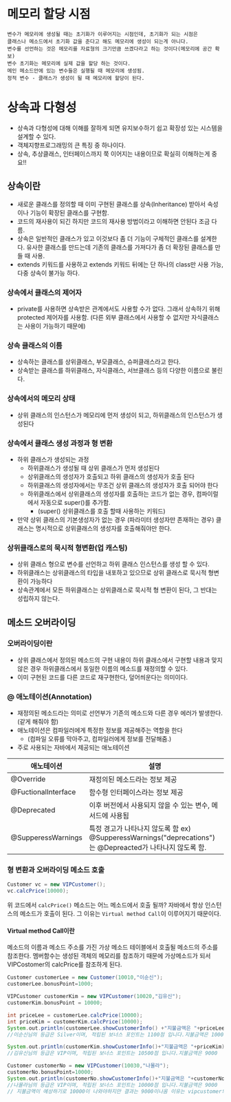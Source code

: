 # 메모리 할당 시점
````
변수가 메모리에 생성될 때는 초기화가 이루어지는 시점인데, 초기화가 되는 시점은
클래스나 메소드에서 초기화 값을 준다고 해도 메모리에 생성이 되는게 아니다.
변수를 선언하는 것은 메모리를 자료형의 크기만큼 쓰겠다라고 하는 것이다(메모리에 공간 확보)
변수 초기화는 메모리에 실제 값을 할당 하는 것이다.
메인 메소드안에 있는 변수들은 실행될 때 메모리에 생성됨.
정적 변수 - 클래스가 생성이 될 때 메모리에 할당이 된다.
````

# 상속과 다형성
* 상속과 다형성에 대해 이해를 잘하게 되면 유지보수하기 쉽고 확장성 있는 시스템을 설계할 수 있다.
* 객체지향프로그래밍의 큰 특징 중 하나이다.
* 상속, 추상클래스, 인터페이스까지 쭉 이어지는 내용이므로 확실히 이해하는게 중요!!
## 상속이란
* 새로운 클래스를 정의할 때 이미 구현된 클래스를 상속(Inheritance) 받아서
  속성이나 기능이 확장된 클래스를 구현함.
* 코드의 재사용이 되긴 하지만 코드의 재사용 방법이라고 이해하면 안된다 조금 다름.
* 상속은 일반적인 클래스가 있고 이것보다 좀 더 기능이 구체적인 클래스를 설계한다.
유사한 클래스를 만드는데 기존의 클래스를 가져다가 좀 더 확장된 클래스를 만들 때 사용.
* extends 키워드를 사용하고 extends 키워드 뒤에는 단 하나의 class만 사용 가능,
다중 상속이 불가능 하다.

### 상속에서 클래스의 제어자
* private를 사용하면 상속받은 관계에서도 사용할 수가 없다. 그래서 상속하기 위해 protected 제어자를 사용함.
(다른 외부 클래스에서 사용할 수 없지만 자식클래스는 사용이 가능하기 때문에)
### 상속 클래스의 이름
* 상속하는 클래스를 상위클래스, 부모클래스, 슈퍼클래스라고 한다.
* 상속받는 클래스를 하위클래스, 자식클래스, 서브클래스 등의 다양한 이름으로 불린다.
### 상속에서의 메모리 상태
* 상위 클래스의 인스턴스가 메모리에 먼저 생성이 되고, 하위클래스의 인스턴스가 생성된다
### 상속에서 클래스 생성 과정과 형 변환
* 하위 클래스가 생성되는 과정
   * 하위클래스가 생성될 때 상위 클래스가 먼저 생성된다
   * 상위클래스의 생성자가 호출되고 하위 클래스의 생성자가 호출 된다
   * 하위클래스의 생성자에서는 무조건 상위 클래스의 생성자가 호출 되어야 한다
   * 하위클래스에서 상위클래스의 생성자를 호출하는 코드가 없는 경우, 컴파이럴에서 자동으로 super()를 추가함.
     * (super() 상위클래스를 호출 할때 사용하는 키워드)
* 만약 상위 클래스의 기본생성자가 없는 경우 (파라미터 생성자만 존재하는 경우)
클래스는 명시적으로 상위클래스의 생성자를 호출해줘야만 한다.

### 상위클래스로의 묵시적 형변환(업 캐스팅)
* 상위 클래스 형으로 변수를 선언하고 하위 클래스 인스턴스를 생성 할 수 있다.
* 하위클래스는 상위클래스의 타입을 내포하고 있으므로 상위 클래스로 묵시적 형변환이 가능하다
* 상속관계에서 모든 하위클래스는 상위클래스로 묵시적 형 변환이 된다, 그 반대는 성립하지 않는다.

## 메소드 오버라이딩
### 오버라이딩이란
* 상위 클래스에서 정의된 메소드의 구현 내용이 하위 클래스에서 구현할 내용과 맞지 않은 경우
하위클래스에서 동일한 이름의 메소드를 재정의할 수 있다.
* 이미 구현된 코드를 다른 코드로 재구현한다, 덮어씌운다는 의미이다.

### @ 애노테이션(Annotation)
* 재정의된 메소드라는 의미로 선언부가 기존의 메소드와 다른 경우 에러가 발생한다.(같게 해줘야 함)
* 애노테이션은 컴파일러에게 특정한 정보를 제공해주는 역할을 한다
  * (컴파일 오류를 막아주고, 컴파일러에게 정보를 전달해줌.)
* 주로 사용되는 자바에서 제공되는 애노테이션

| 애노테이션 | 설명 |
| ---------| -----|
| @Override | 재정의된 메소드라는 정보 제공|
| @FuctionalInterface | 함수형 인터페이스라는 정보 제공|
| @Deprecated | 이후 버전에서 사용되지 않을 수 있는 변수, 메서드에 사용됨|
| @SupperessWarnings | 특정 경고가 나타나지 않도록 함 ex) @SupperessWarnings("deprecations")는 @Depreacted가 나타나지 않도록 함.|

### 형 변환과 오버라이딩 메소드 호출
````groovy
Customer vc = new VIPCustomer();
vc.calcPrice(10000);
````
위 코드에서 `calcPrice()` 메소드는 어느 메소드에서 호출 될까?
자바에서 항상 인스턴스의 메소드가 호출이 된다.
그 이유는 `Virtual method Call`이 이루어지기 때문이다.

#### Virtual method Call이란
 메소드의 이름과 메소드 주소를 가진 가상 메소드 테이블에서 호출될 메소드의 주소를 참조한다.
 멤버함수는 생성된 객체의 메모리를 참조하기 때문에 가상메소드가 되서 VIPCostomer의 calcPrice를 참조하게 된다.
````groovy
Customer customerLee = new Customer(10010,"이순신");
customerLee.bonusPoint=1000;

VIPCustomer customerKim = new VIPCustomer(10020,"김유신");
customerKim.bonusPoint = 10000;

int priceLee = customerLee.calcPrice(10000);
int priceKim = customerKim.calcPrice(10000);
System.out.println(customerLee.showCustomerInfo() +"지불금액은 "+priceLee);
//이순신님의 등급은 Silver이며, 적립된 보너스 포인트는 1100점 입니다.지불금액은 10000

System.out.println(customerKim.showCustomerInfo()+"지불금액은 "+priceKim);
//김유신님의 등급은 VIP이며, 적립된 보너스 포인트는 10500점 입니다.지불금액은 9000

Customer customerNo = new VIPCustomer(10030,"나몰라");
customerNo.bonusPoint=10000;
System.out.println(customerNo.showCustomerInfo()+"지불금액은 "+customerNo.calcPrice(10000));
//나몰라님의 등급은 VIP이며, 적립된 보너스 포인트는 10000점 입니다.지불금액은 9000
// 지불금액이 예상하기로 10000이 나와야하지만 결과는 9000이나옴 이유는 vipcustomer의 calcPrice()메소드가 호출되었기 때문에 이것을 가상메소드호출이라 한다.
````
 